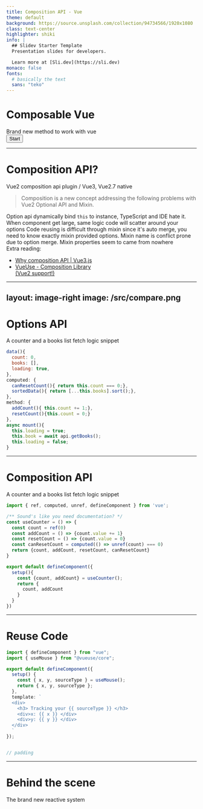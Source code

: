 ```yaml
---
title: Composition API - Vue
theme: default
background: https://source.unsplash.com/collection/94734566/1920x1080
class: text-center
highlighter: shiki
info: |
  ## Slidev Starter Template
  Presentation slides for developers.

  Learn more at [Sli.dev](https://sli.dev)
monaco: false
fonts:
  # basically the text
  sans: "teko"
---
```


<div class="
  flex items-end justify-center gap-5 px-10 py-6 
  rounded-xl backdrop-filter backdrop-blur backdrop-brightness-60
  border-t border-t-gray-600
  border-l-[1px] border-l-dark-100
  shadow-xl
"
>
  <h1 class="!mb-0 font-teko">Composable Vue</h1>
  <div class="mb-4">Brand new method to work with vue</div>
</div>

<div class="pt-12">
  <button @click="$slidev.nav.next" class="border inline-flex justify-center items-center px-4 py-1 rounded cursor-pointer" hover="bg-white bg-opacity-10">
    Start <carbon:arrow-right class="inline ml-2 text-sm"/>
  </button>
</div>

<div class="abs-br m-6 flex gap-2">
  <a href="https://github.com/slidevjs/slidev" target="_blank" alt="GitHub"
    class="text-xl icon-btn opacity-50 !border-none !hover:text-white">
    <carbon-logo-github />
  </a>
</div>

---

# Composition API?

Vue2 composition api plugin / Vue3, Vue2.7 native

> Composition is a new concept addressing the following problems with Vue2 Optional API and Mixin.

<div class="grid grid-cols-3 gap-3 my-2">
<Card title="This reference" v-click>
  Option api dynamically bind <code>this</code> to instance, TypeScript and IDE hate it.
</Card>
<Card title="Spaghetti Code" v-click>
  When component get large, same logic code will scatter around your options
</Card>
<Card title="Unknown Mixin" v-click>
  Code reusing is difficult through mixin since it's auto merge, you need to know exactly mixin provided options.
</Card>
<Card title="Mixin Name" v-click>
  Mixin name is conflict prone due to option merge.
</Card>
<Card title="Mixin Trace code" v-click>
  Mixin properties seem to came from nowhere
</Card>
<div class="flex flex-col justify-end" v-after>
<div class="inline-block text-gray-400">Extra reading:</div>

- [Why composition API | Vue3.js](https://v3.vuejs.org/guide/composition-api-introduction.html#why-composition-api)
- [VueUse - Composition Library<br>(Vue2 support!)](https://vueuse.org/)
</div>
</div>


---
layout: image-right
image: /src/compare.png
---

# Options API

A <span class="font-black">counter</span> and a <span class="font-black">books list</span> fetch logic snippet

```js {all|1-5|6-9|10-13|14-19|2,7,11,12|3,4,8,15-17}
data(){
  count: 0,
  books: [],
  loading: true,
},
computed: {
  canResetCount(){ return this.count === 0;},
  sortedData(){ return [...this.books].sort();},
},
method: {
  addCount(){ this.count += 1;},
  resetCount(){this.count = 0;}
},
async mount(){
  this.loading = true;
  this.book = await api.getBooks();
  this.loading = false;
}
```


---

# Composition API

A <span class="font-black">counter</span> and a <span class="font-black">books list</span> fetch logic snippet

```ts
import { ref, computed, unref, defineComponent } from 'vue';

/** Sound's like you need documentation? */
const useCounter = () => {
  const count = ref(0)
  const addCount = () => {count.value += 1}
  const resetCount = () => {count.value = 0}
  const canResetCount = computed(() => unref(count) === 0)
  return {count, addCount, resetCount, canResetCount}
}

export default defineComponent({
  setup(){
    const {count, addCount} = useCounter();
    return {
      count, addCount
    }
  }
})
```


---


# Reuse Code

<div grid="~ cols-2 gap-4">
<div>

```ts
import { defineComponent } from "vue";
import { useMouse } from "@vueuse/core";

export default defineComponent({
  setup() {
    const { x, y, sourceType } = useMouse();
    return { x, y, sourceType };
  },
  template: `
  <div>
    <h3> Tracking your {{ sourceType }} </h3>
    <div>x: {{ x }} </div>
    <div>y: {{ y }} </div>
  </div>
  `
});


// padding
```

</div>
<div>

<MouseTrack />

</div>
</div>

---

# Behind the scene
The brand new reactive system

